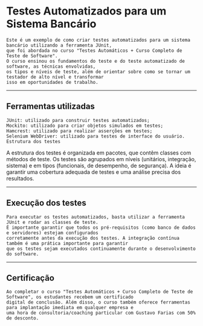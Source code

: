 # Testes Automatizados para um Sistema Bancário
    Este é um exemplo de como criar testes automatizados para um sistema bancário utilizando a ferramenta JUnit, 
    que foi abordada no curso "Testes Automáticos + Curso Completo de Teste de Software".
    O curso ensinou os fundamentos do teste e do teste automatizado de software, as técnicas envolvidas, 
    os tipos e níveis de teste, além de orientar sobre como se tornar um testador de alto nível e transformar 
    isso em oportunidades de trabalho.

---
## Ferramentas utilizadas
    JUnit: utilizado para construir testes automatizados;
    Mockito: utilizado para criar objetos simulados em testes;
    Hamcrest: utilizado para realizar asserções em testes;
    Selenium WebDriver: utilizado para testes de interface do usuário.
    Estrutura dos testes

A estrutura dos testes é organizada em pacotes, que contêm classes com métodos de teste.
Os testes são agrupados em níveis (unitários, integração, sistema) e em tipos (funcionais, de desempenho, de segurança).
A ideia é garantir uma cobertura adequada de testes e uma análise precisa dos resultados.

---
## Execução dos testes
    Para executar os testes automatizados, basta utilizar a ferramenta JUnit e rodar as classes de teste. 
    É importante garantir que todos os pré-requisitos (como banco de dados e servidores) estejam configurados 
    corretamente antes da execução dos testes. A integração contínua também é uma prática importante para garantir 
    que os testes sejam executados continuamente durante o desenvolvimento do software.

---
## Certificação
    Ao completar o curso "Testes Automáticos + Curso Completo de Teste de Software", os estudantes recebem um certificado 
    digital de conclusão. Além disso, o curso também oferece ferramentas para implantação imediata em qualquer empresa e 
    uma hora de consultoria/coaching particular com Gustavo Farias com 50% de desconto.